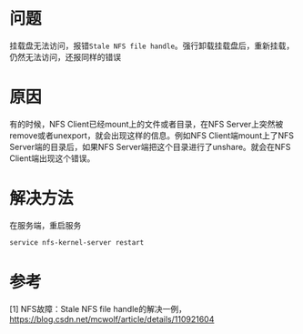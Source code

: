 # 问题

挂载盘无法访问，报错`Stale NFS file handle`。强行卸载挂载盘后，重新挂载，仍然无法访问，还报同样的错误

# 原因

有的时候，NFS Client已经mount上的文件或者目录，在NFS Server上突然被remove或者unexport，就会出现这样的信息。例如NFS Client端mount上了NFS Server端的目录后，如果NFS Server端把这个目录进行了unshare。就会在NFS Client端出现这个错误。

# 解决方法

在服务端，重启服务

```bash
service nfs-kernel-server restart
```

# 参考

[1] NFS故障：Stale NFS file handle的解决一例，https://blog.csdn.net/mcwolf/article/details/110921604
